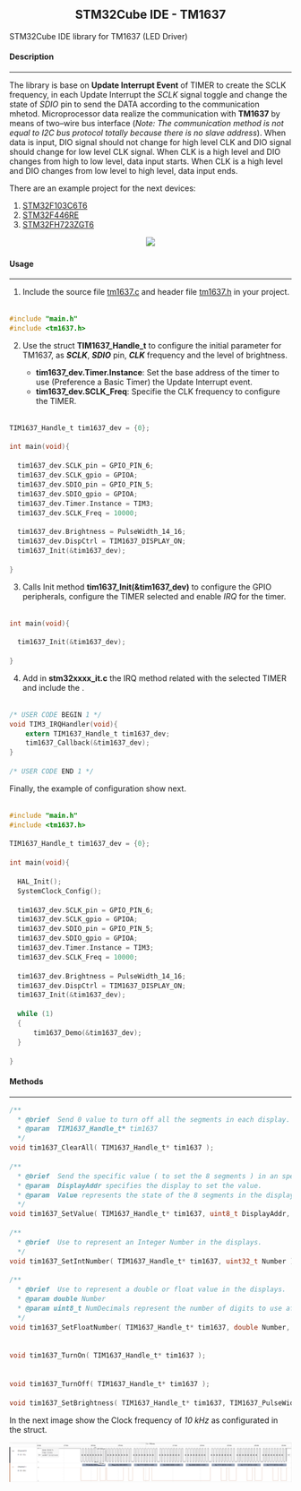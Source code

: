 <h2 align="center">
    STM32Cube IDE - TM1637
</h2>

STM32Cube IDE library for TM1637 (LED Driver)

#### Description

***
The library is base on **Update Interrupt Event** of TIMER to create the SCLK frequency, in each Update Interrupt the *SCLK* signal toggle and change the state of *SDIO* pin to send the DATA according to the communication mhetod.
Microprocessor data realize the communication with **TM1637** by means of two–wire bus interface (*Note: The communication method is not equal to I2C bus protocol totally because there is no slave address*). 
When data is input, DIO signal should not change for high level CLK and DIO signal should change for low level CLK signal. When CLK is a high level and DIO changes from high to low level, data input starts. When CLK is a high level and DIO changes  from low level to high level, data input ends.

There are an example project for the next devices:
1. [STM32F103C6T6](https://github.com/dm2142/STM32/tree/main/TM1637/STM32F103C6T6_TM1637)
2. [STM32F446RE](https://github.com/dm2142/STM32/tree/main/TM1637/STM32f446RE_TM1637)
3. [STM32FH723ZGT6](https://github.com/dm2142/STM32/tree/main/TM1637/STM32H723ZGT7_TM1637)

<p align="center">
  <img src="Resources/tim1637_Demo.gif"  width="550"/>
</p>

#### Usage

***

1. Include the source file [tm1637.c](https://github.com/dm2142/STM32/blob/main/TM1637/tm1637.c) and header file [tm1637.h](https://github.com/dm2142/STM32/blob/main/TM1637/tm1637.h) in your project.

```c

#include "main.h"
#include <tm1637.h>
```


2. Use the struct **TIM1637_Handle_t** to configure the initial parameter for TM1637, as ***SCLK***, ***SDIO*** pin, ***CLK*** frequency and the level of brightness.

    - **tim1637_dev.Timer.Instance**: Set the base address of the timer to use (Preference a Basic Timer) the Update Interrupt event.
    - **tim1637_dev.SCLK_Freq**: Specifie the CLK frequency to configure the TIMER.  

```c

TIM1637_Handle_t tim1637_dev = {0};

int main(void){

  tim1637_dev.SCLK_pin = GPIO_PIN_6;
  tim1637_dev.SCLK_gpio = GPIOA;
  tim1637_dev.SDIO_pin = GPIO_PIN_5;
  tim1637_dev.SDIO_gpio = GPIOA;
  tim1637_dev.Timer.Instance = TIM3;
  tim1637_dev.SCLK_Freq = 10000;

  tim1637_dev.Brightness = PulseWidth_14_16;
  tim1637_dev.DispCtrl = TIM1637_DISPLAY_ON;
  tim1637_Init(&tim1637_dev);

}
```

3. Calls Init method **tim1637_Init(&tim1637_dev)** to configure the GPIO peripherals, configure the TIMER selected and enable *IRQ* for the timer.

```c

int main(void){

  tim1637_Init(&tim1637_dev);

}
```

4. Add in **stm32xxxx_it.c** the IRQ method related with the selected TIMER and include the .

```c

/* USER CODE BEGIN 1 */
void TIM3_IRQHandler(void){
	extern TIM1637_Handle_t tim1637_dev;
	tim1637_Callback(&tim1637_dev);
}

/* USER CODE END 1 */
```

Finally, the example of configuration show next.
```c

#include "main.h"
#include <tm1637.h>

TIM1637_Handle_t tim1637_dev = {0};

int main(void){

  HAL_Init();
  SystemClock_Config();

  tim1637_dev.SCLK_pin = GPIO_PIN_6;
  tim1637_dev.SCLK_gpio = GPIOA;
  tim1637_dev.SDIO_pin = GPIO_PIN_5;
  tim1637_dev.SDIO_gpio = GPIOA;
  tim1637_dev.Timer.Instance = TIM3;
  tim1637_dev.SCLK_Freq = 10000;

  tim1637_dev.Brightness = PulseWidth_14_16;
  tim1637_dev.DispCtrl = TIM1637_DISPLAY_ON;
  tim1637_Init(&tim1637_dev);

  while (1)
  {
	  tim1637_Demo(&tim1637_dev);
  }

}
```

#### Methods

***
```c
/**
  * @brief  Send 0 value to turn off all the segments in each display.
  * @param  TIM1637_Handle_t* tim1637
  */
void tim1637_ClearAll( TIM1637_Handle_t* tim1637 );

/**
  * @brief  Send the specific value ( to set the 8 segments ) in an specific display.
  * @param 	DisplayAddr specifies the display to set the value.
  * @param  Value represents the state of the 8 segments in the display, where LSB represents the A-Segment and MSB represents the dot-segment.
  */
void tim1637_SetValue( TIM1637_Handle_t* tim1637, uint8_t DisplayAddr, uint8_t Value );

/**
  * @brief	Use to represent an Integer Number in the displays.
  */
void tim1637_SetIntNumber( TIM1637_Handle_t* tim1637, uint32_t Number );

/**
  * @brief	Use to represent a double or float value in the displays.
  * @param double Number
  * @param uint8_t NumDecimals represent the number of digits to use after of decimal point. Maximun of 3.
  */
void tim1637_SetFloatNumber( TIM1637_Handle_t* tim1637, double Number, uint8_t NumDecimals );


void tim1637_TurnOn( TIM1637_Handle_t* tim1637 );


void tim1637_TurnOff( TIM1637_Handle_t* tim1637 );

void tim1637_SetBrightness( TIM1637_Handle_t* tim1637, TIM1637_PulseWidth_e Brightness );

```

In the next image show the Clock frequency of *10 kHz* as configurated in the struct.

<p align="center">
  <img src="Resources/LogicScreenshot.png"  width="750"/>
</p>